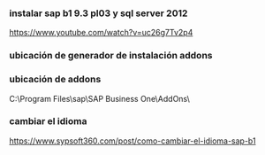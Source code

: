 
### instalar sap b1 9.3 pl03 y sql server 2012
https://www.youtube.com/watch?v=uc26g7Tv2p4


### ubicación de generador de instalación addons



### ubicación de addons
C:\Program Files\sap\SAP Business One\AddOns\


### cambiar el idioma
https://www.sypsoft360.com/post/como-cambiar-el-idioma-sap-b1


